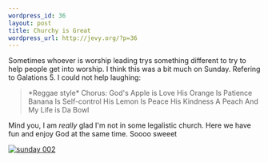 ```yaml
--- 
wordpress_id: 36
layout: post
title: Churchy is Great
wordpress_url: http://jevy.org/?p=36
---
```

Sometimes whoever is worship leading trys something different to try to help people get into worship.  I think this was a bit much on Sunday.  Refering to Galations 5. I could not help laughing:
<blockquote>*Reggae style*
Chorus: God's Apple is Love
His Orange Is Patience
Banana Is Self-control
His Lemon Is Peace
His Kindness A Peach
And My Life is Da Bowl</blockquote>

Mind you, I am _really_ glad I'm not in some legalistic church.  Here we have fun and enjoy God at the same time.  Soooo sweeet

<div class="flickr-insert"><a href="http://www.flickr.com/photos/jevy/5765427/" rel="bookmark" target="_blank" title="sunday 002"><img src="http://jevy.org/wp-content/plugins/flickr-insert/5765427_0bf3322dd9_s.jpg" alt="sunday 002"/></a></div>
